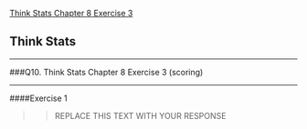 [Think Stats Chapter 8 Exercise 3](http://greenteapress.com/thinkstats2/html/thinkstats2009.html#toc77)

## Think Stats
--- 

###Q10. Think Stats Chapter 8 Exercise 3 (scoring)


--- 



####Exercise 1 

>> REPLACE THIS TEXT WITH YOUR RESPONSE





